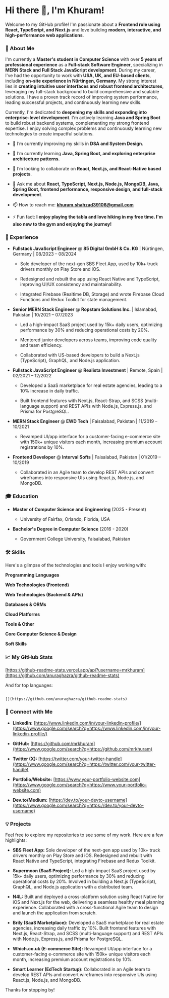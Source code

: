 # Hi there 👋, I'm Khuram!

Welcome to my GitHub profile! I'm passionate about a **Frontend role using React, TypeScript, and Next.js** and love building **modern, interactive, and high-performance web applications**.

### 🚀 About Me

I'm currently a **Master's student in Computer Science** with over **5 years of professional experience** as a **Full-stack Software Engineer**, specializing in **MERN Stack and Full Stack JavaScript development**. During my career, I've had the opportunity to work with **USA, UK, and EU-based clients**, including **on-site experience in Nürtingen, Germany**. My strong interest lies in **creating intuitive user interfaces and robust frontend architectures**, leveraging my full-stack background to build comprehensive and scalable solutions. I have a proven track record of improving system performance, leading successful projects, and continuously learning new skills.

Currently, I'm dedicated to **deepening my skills and expanding into enterprise-level development**. I'm actively learning **Java and Spring Boot** to build robust backend systems, complementing my strong frontend expertise. I enjoy solving complex problems and continuously learning new technologies to create impactful solutions.

* 🔭 I’m currently improving my skills in **DSA and System Design**.

* 🌱 I’m currently learning **Java, Spring Boot, and exploring enterprise architecture patterns**.

* 👯 I’m looking to collaborate on **React, Next.js, and React-Native based projects**.

* 💬 Ask me about **React, TypeScript, Next.js, Node.js, MongoDB, Java, Spring Boot, frontend performance, responsive design, and full-stack development**.

* 📫 How to reach me: **khuram.shahzad39106@gmail.com**

* ⚡ Fun fact: **I enjoy playing the tabla and love hiking in my free time. I'm also new to the gym and enjoying the journey!**

### 💼 Experience

* **Fullstack JavaScript Engineer** @ **85 Digital GmbH & Co. KG** | Nürtingen, Germany | 08/2023 – 08/2024

  * Sole developer of the next-gen SBS Fleet App, used by 10k+ truck drivers monthly on Play Store and iOS.

  * Redesigned and rebuilt the app using React Native and TypeScript, improving UI/UX consistency and maintainability.

  * Integrated Firebase (Realtime DB, Storage) and wrote Firebase Cloud Functions and Redux Toolkit for state management.

* **Senior MERN Stack Engineer** @ **Ropstam Solutions Inc.** | Islamabad, Pakistan | 10/2021 – 07/2023

  * Led a high-impact SaaS project used by 15k+ daily users, optimizing performance by 30% and reducing operational costs by 20%.

  * Mentored junior developers across teams, improving code quality and team efficiency.

  * Collaborated with US-based developers to build a Next.js (TypeScript), GraphQL, and Node.js application.

* **Fullstack JavaScript Engineer** @ **Realista Investment** | Remote, Spain | 02/2021 – 12/2022

  * Developed a SaaS marketplace for real estate agencies, leading to a 10% increase in daily traffic.

  * Built frontend features with Next.js, React-Strap, and SCSS (multi-language support) and REST APIs with Node.js, Express.js, and Prisma for PostgreSQL.

* **MERN Stack Engineer** @ **EWD Tech** | Faisalabad, Pakistan | 11/2019 – 10/2021

  * Revamped UI/app interface for a customer-facing e-commerce site with 150k+ unique visitors each month, increasing premium account registrations by 10%.

* **Frontend Developer** @ **Interval Softs** | Faisalabad, Pakistan | 01/2019 – 10/2019

  * Collaborated in an Agile team to develop REST APIs and convert wireframes into responsive UIs using React.js, Node.js, and MongoDB.

### 🎓 Education

* **Master of Computer Science and Engineering** (2025 - Present)

  * University of Fairfax, Orlando, Florida, USA

* **Bachelor's Degree in Computer Science** (2016 - 2020)

  * Government College University, Faisalabad, Pakistan

### 🛠️ Skills

Here's a glimpse of the technologies and tools I enjoy working with:

**Programming Languages**<br>

**Web Technologies (Frontend)**<br>

**Web Technologies (Backend & APIs)**<br>

**Databases & ORMs**<br>

**Cloud Platforms**<br>

**Tools & Other**<br>

**Core Computer Science & Design**<br>

**Soft Skills**<br>

### 📈 My GitHub Stats


[https://github-readme-stats.vercel.app/api?username=mrkhuram](https://github.com/anuraghazra/github-readme-stats)

And for top languages:

```

[](https://github.com/anuraghazra/github-readme-stats)

```

### 🔗 Connect with Me

* **LinkedIn:** [https://www.linkedin.com/in/your-linkedin-profile/](https://www.google.com/search?q=https://www.linkedin.com/in/your-linkedin-profile/)

* **GitHub:** [https://github.com/mrkhuram](https://www.google.com/search?q=https://github.com/mrkhuram)

* **Twitter (X):** [https://twitter.com/your-twitter-handle](https://www.google.com/search?q=https://twitter.com/your-twitter-handle)

* **Portfolio/Website:** [https://www.your-portfolio-website.com](https://www.google.com/search?q=https://www.your-portfolio-website.com)

* **Dev.to/Medium:** [https://dev.to/your-devto-username](https://www.google.com/search?q=https://dev.to/your-devto-username)

### 💡 Projects

Feel free to explore my repositories to see some of my work. Here are a few highlights:

* **SBS Fleet App:** Sole developer of the next-gen app used by 10k+ truck drivers monthly on Play Store and iOS. Redesigned and rebuilt with React Native and TypeScript, integrating Firebase and Redux Toolkit.

* **Supermoon (SaaS Project):** Led a high-impact SaaS project used by 15k+ daily users, optimizing performance by 30% and reducing operational costs by 20%. Involved in building a Next.js (TypeScript), GraphQL, and Node.js application with a distributed team.

* **N4L:** Built and deployed a cross-platform solution using React Native for iOS and Next.js for the web, delivering a seamless healthy meal planning experience. Collaborated with a cross-functional Agile team to design and launch the application from scratch.

* **Brily (SaaS Marketplace):** Developed a SaaS marketplace for real estate agencies, increasing daily traffic by 10%. Built frontend features with Next.js, React-Strap, and SCSS (multi-language support) and REST APIs with Node.js, Express.js, and Prisma for PostgreSQL.

* **Which.co.uk (E-commerce Site):** Revamped UI/app interface for a customer-facing e-commerce site with 150k+ unique visitors each month, increasing premium account registrations by 10%.

* **Smart Learner (EdTech Startup):** Collaborated in an Agile team to develop REST APIs and convert wireframes into responsive UIs using React.js, Node.js, and MongoDB.

Thanks for stopping by!
